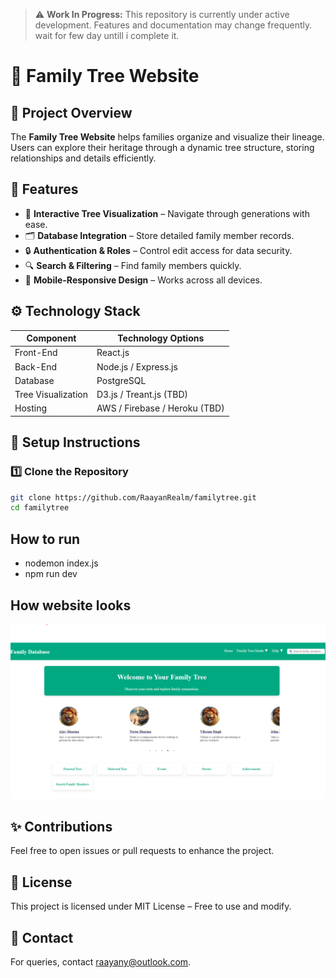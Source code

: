 > ⚠️ **Work In Progress:** This repository is currently under active development. Features and documentation may change frequently. wait for few day untill i complete it.

# 🌳 Family Tree Website

## 📝 Project Overview
The **Family Tree Website** helps families organize and visualize their lineage. Users can explore their heritage through a dynamic tree structure, storing relationships and details efficiently.

## 🚀 Features
- 📍 **Interactive Tree Visualization** – Navigate through generations with ease.
- 🗂 **Database Integration** – Store detailed family member records.
- 🔒 **Authentication & Roles** – Control edit access for data security.
- 🔍 **Search & Filtering** – Find family members quickly.
- 📱 **Mobile-Responsive Design** – Works across all devices.

## ⚙️ Technology Stack
| Component     | Technology Options |
|--------------|-------------------|
| Front-End    | React.js |
| Back-End     | Node.js / Express.js  |
| Database     | PostgreSQL |
| Tree Visualization | D3.js / Treant.js (TBD)|
| Hosting      | AWS / Firebase / Heroku (TBD)|

## 🔨 Setup Instructions
### **1️⃣ Clone the Repository**
```bash
git clone https://github.com/RaayanRealm/familytree.git
cd familytree
```
## How to run
- nodemon index.js
- npm run dev

## How website looks
![Screenshot of Family Tree Website](assets/familytree.png)

## ✨ Contributions
Feel free to open issues or pull requests to enhance the project.
## 📜 License
This project is licensed under MIT License – Free to use and modify.
## 📧 Contact
For queries, contact raayany@outlook.com.
